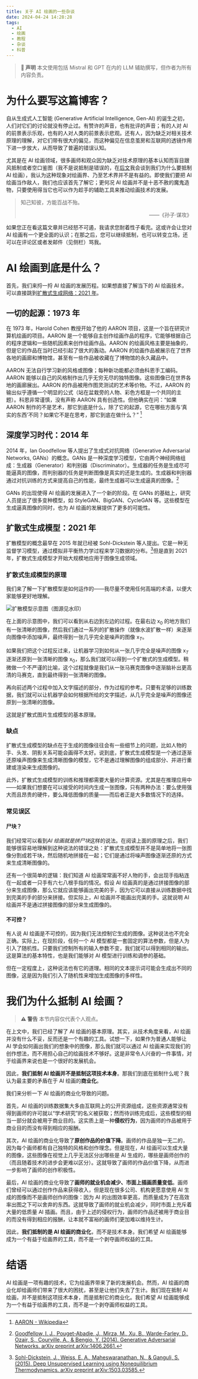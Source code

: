 ```yaml
---
title: 关于 AI 绘画的一些杂谈
date: 2024-04-24 14:28:28
tags: 
  - AI
  - 绘画
  - 教程
  - 杂谈
  - 科普
---
```


<div class="info">

> **📢 声明**
> 本文使用包括 Mistral 和 GPT 在内的 LLM 辅助撰写，但作者为所有内容负责。

</div>

# 为什么要写这篇博客？

自从生成式人工智能 (Generative Artificial Intelligence, Gen-AI) 的诞生之初，人们对它们的讨论就没有停止过。有赞许的声音，也有批评的声音；有的人对 AI 的前景表示乐观，也有的人对人类的前景表示悲观。还有人，因为缺乏对相关技术原理的理解，对它们带有很大的偏见，而这种偏见在信息茧房和互联网的透镜作用下进一步放大，从而导致了普遍的错误认知。

尤其是在 AI 绘画领域，很多画师和观众因为缺乏对技术原理的基本认知而盲目跟风抵制或者空口鉴图（我不是说抵制是错误的，在[后文](#我们为什么抵制%20AI%20绘画？)我会谈到我们为什么要抵制 AI 绘画），我认为这种现象对绘画界、乃至艺术界并不是有益的。即使我们要把 AI 绘画当作敌人，我们也应该首先了解它；更何况 AI 绘画并不是十恶不赦的魔鬼造物，只要使用得当它也可以作为趁手的辅助工具来推动绘画技术的发展。

> 知己知彼，方能百战不殆。
> <div style="text-align: right">——《孙子·谋攻》</div>

如果您正在看这篇文章并已经怒不可遏，我请求您耐着性子看完。这或许会让您对 AI 绘画有一个更全面的认识；在那之后，您可以继续抵制，也可以转变立场，还可以在评论区或者发邮件（见侧栏）骂我。

# AI 绘画到底是什么？

首先，我们来捋一捋 AI 绘画的发展历程。如果想直接了解当下的 AI 绘画技术，可以直接跳到[扩散式生成网络：2021 年](#扩散式生成网络：2021%20年)。

## 一切的起源：1973 年

在 1973 年，Harold Cohen 教授开始了他的 AARON 项目，这是一个旨在研究计算机绘画的项目。AARON 是一个能够自主创作绘画作品的程序，它能够根据自己的程序逻辑和一些随机因素来创作绘画作品。AARON 的绘画风格主要是抽象的，但是它的作品在当时已经引起了很大的轰动。AARON 的绘画作品被展示在了世界各地的画廊和博物馆，甚至有一些作品被收藏在了博物馆的永久藏品中。

AARON 无法自行学习新的风格或图像；每种新功能都必须由科恩手工编码。AARON 能够以自己的风格制作出几乎无穷无尽的独特图像。这些图像已在世界各地的画廊展出。AARON 的作品被用作图灵测试的艺术等价物。不过，AARON 的输出似乎遵循一个明显的公式（站在盆栽旁的人物、彩色方框是一个共同的主题）。科恩非常谨慎，没有声称 AARON 具有创造性。但他确实在问：“如果 AARON 制作的不是艺术，那它到底是什么，除了它的起源，它在哪些方面与‘真实的东西’不同？如果它不是在思考，那它到底在做什么？” [^1]

## 深度学习时代：2014 年

2014 年，Ian Goodfellow 等人提出了生成式对抗网络（Generative Adversarial Networks, GANs）的概念。GANs 是一种深度学习模型，它由两个神经网络组成：生成器（Generator）和判别器（Discriminator）。生成器的任务是生成尽可能逼真的图像，而判别器的任务是判断图像是真实的还是生成的。生成器和判别器通过对抗训练的方式来提高自己的性能，最终生成器可以生成逼真的图像。[^2]

GANs 的出现使得 AI 绘画的发展进入了一个新的阶段。在 GANs 的基础上，研究人员提出了很多变种模型，如 StyleGAN、BigGAN、CycleGAN 等。这些模型在生成逼真图像的同时，也为 AI 绘画的发展提供了更多的可能性。

## 扩散式生成模型：2021 年

扩散模型的概念最早在 2015 年就已经被 Sohl-Dickstein 等人提出。它是一种无监督学习模型，通过模拟非平衡热力学过程来学习数据的分布。[^3]但是直到 2021 年，扩散式生成模型才开始大规模地应用于图像生成领域。

### 扩散式生成模型的原理

我们来了解一下扩散模型是如何运作的——我尽量不使用任何高端的术语，以便大家能够更好地理解。

![扩散模型示意图（图源见水印）](https://pic2.zhimg.com/80/v2-1b030c7965fb49c08658016398a36d65_720w.webp)

在上面的示意图中，我们可以看到从右边到左边的过程。在最右边 $\mathrm x_0$ 的地方我们有一张清晰的图像，然后我们通过一系列的扩散操作（就像水波扩散一样）来逐渐向图像中添加噪声，最终得到一张几乎完全是噪声的图像 $\mathrm x_T$。

如果我们把这个过程反过来，让机器学习到如何从一张几乎完全是噪声的图像 $\mathrm x_T$ 逐渐还原到一张清晰的图像 $\mathrm x_0$，那么我们就可以得到一个扩散式的生成模型。稍微做一个不严谨的比喻，这个过程就像是我们从一张马赛克图像中逐渐脑补出更高清的马赛克，直到最终得到一张清晰的图像。

再向前述两个过程中加入文字描述的部分，作为过程的参考。只要有足够的训练数据，我们就可以让机器学会如何根据所给的文字描述，从几乎完全是噪声的图像还原到一张清晰的图像。

这就是扩散式图片生成模型的基本原理。

### 缺点

扩散式生成模型的缺点在于生成的图像往往会有一些细节上的问题，比如人物的手、头发、阴影关系可能会画得不太好。说到底，扩散式生成模型是一个通过逐渐还原噪声图像来生成清晰图像的模型，它不是通过理解图像的组成部分、并进行重建或渲染来生成图像的。

此外，扩散式生成模型的训练和推理都需要大量的计算资源。尤其是在推理应用中——如果我们想要在可以接受的时间内生成一张图像，只有两种办法：要么使用强大而且昂贵的硬件，要么降低图像的质量——而后者正是大多数情况下的选择。

### 常见误区

#### 尸块？

我们经常可以看到*AI 绘画就是拼尸块*这样的说法。在阅读上面的原理之后，我们能够很容易地理解到这种说法的错误之处：扩散式生成模型并不是简单地将一张图像分割成若干块，然后随机地拼接在一起；它们是通过将噪声图像逐渐还原的方式来生成清晰图像的。

还有一个很简单的逻辑：我们知道 AI 绘画常常画不好人物的手，会出现手指粘连在一起或者一只手有六七八根手指的情况。假设 AI 绘画真的是通过拼接图像的部分来生成图像，那么它就应该能够画出完美的手，因为它可以直接从训练数据中找到完美的手的部分来拼接。但实际上，AI 绘画并不能画出完美的手。这就说明 AI 绘画并不是通过拼接图像的部分来生成图像的。

#### 不可控？

有人说 AI 绘画是不可控的，因为我们无法控制它生成的图像。这种说法也不完全正确。实际上，在现阶段，任何一个 AI 模型都是一套固定的算法参数，但是人为引入了随机性。只要我们控制所有的输入参数不变，我们就可以得到相同的输出。这是算法的基本特性，也是我们能够对 AI 模型进行训练和调参的基础。

但在一定程度上，这种说法也有它的道理。相同的文本提示词可能会生成出不同的图像，这是因为我们引入了随机性来增加生成图像的多样性。

# 我们为什么抵制 AI 绘画？

<div class="warning">

> **⚠️ 警告**
> 本节内容仅代表个人观点。

</div>

在上文中，我们已经了解了 AI 绘画的基本原理。其实，从技术角度来看，AI 绘画并没有什么不妥，反而还是一个有趣的工具。试想一下，如果作为普通人能够让 AI 学会如何画出我们的想象中的图像，那么我们就可以通过 AI 绘画来实现我们的创作想法，而不用担心自己的绘画技术不够好。这是非常令人兴奋的一件事情，对于绘画界来说也是一个很好的发展机会。

因此，**我们抵制 AI 绘画并不是抵制这项技术本身**。那我们到底在抵制什么呢？我认为最主要的矛盾在于 AI 绘画的**商业化**。

我们来分析一下 AI 绘画的商业化导致的问题。

首先，AI 绘画的训练数据集大多由互联网上的公开资源组成，这些资源通常没有得到画师的许可就以“学术研究”的名义被获取；然而待训练完成后，这些模型的相当一部分就会被用于商业目的。这实质上是一种**侵权行为**，因为画师的作品被用于商业目的而没有得到相应的报酬。

其次，AI 绘画的商业化导致了**原创作品的价值下降**。画师的作品是独一无二的，因为每个画师都有自己独特的风格和创作理念。但是现在，AI 绘画可以生成大量的图像，这些图像在视觉上几乎无法区分出哪些是 AI 生成的，哪些是画师创作的（而且随着技术的进步会更难以区分）。这就导致了画师的作品价值下降，从而进一步影响了画师的创作积极性。

最后，AI 绘画的商业化导致了**画师的就业机会减少、市面上插画质量变低**。画师们曾经可以通过创作作品来获得收入，但是现在很多公司、机构更愿意使用 AI 生成的图像而不是画师创作的图像：因为 AI 的出图效率更高，而质量成为了在高效率出图之下可以舍弃的东西。这就导致了画师的就业机会减少，同时市面上充斥着大量的低质量 AI 插画。而且，由于上述的侵权行为，画师的作品还被用于商业目的而没有得到相应的报酬，让本就不富裕的画师们更加难以维持生计。

因此，**我们抵制的是 AI 绘画的商业化**，而不是技术本身。我们希望 AI 绘画能够成为一个有益于绘画界的工具，而不是一个剥夺画师权益的工具。

# 结语

AI 绘画是一项有趣的技术，它为绘画界带来了新的发展机会。然而，AI 绘画的商业化却给画师们带来了很大的困扰，甚至是让他们失去了生计。我们现在抵制 AI 绘画，并不是抵制这项技术本身，而是抵制它的商业化。我们希望 AI 绘画能够成为一个有益于绘画界的工具，而不是一个剥夺画师权益的工具。

[^1]: [AARON - Wikipedia](https://en.wikipedia.org/wiki/AARON)
[^2]: [Goodfellow, I. J., Pouget-Abadie, J., Mirza, M., Xu, B., Warde-Farley, D., Ozair, S., Courville, A., & Bengio, Y. (2014). Generative Adversarial Networks. arXiv preprint arXiv:1406.2661.](https://doi.org/10.48550/arXiv.1406.2661)
[^3]: [Sohl-Dickstein, J., Weiss, E. A., Maheswaranathan, N., & Ganguli, S. (2015). Deep Unsupervised Learning using Nonequilibrium Thermodynamics. arXiv preprint arXiv:1503.03585.](https://doi.org/10.48550/arXiv.1503.03585)